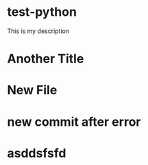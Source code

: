 # test-python
This is my description 
# Another Title
# New File
# new commit after error

# asddsfsfd

